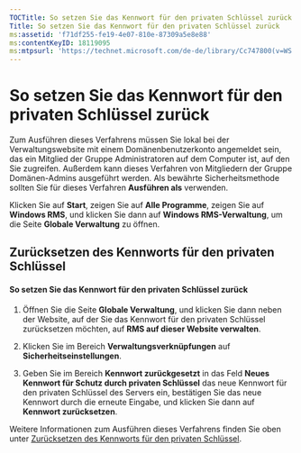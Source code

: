 ```yaml
---
TOCTitle: So setzen Sie das Kennwort für den privaten Schlüssel zurück
Title: So setzen Sie das Kennwort für den privaten Schlüssel zurück
ms:assetid: 'f71df255-fe19-4e07-810e-87309a5e8e88'
ms:contentKeyID: 18119095
ms:mtpsurl: 'https://technet.microsoft.com/de-de/library/Cc747800(v=WS.10)'
---
```


So setzen Sie das Kennwort für den privaten Schlüssel zurück
============================================================

Zum Ausführen dieses Verfahrens müssen Sie lokal bei der Verwaltungswebsite mit einem Domänenbenutzerkonto angemeldet sein, das ein Mitglied der Gruppe Administratoren auf dem Computer ist, auf den Sie zugreifen. Außerdem kann dieses Verfahren von Mitgliedern der Gruppe Domänen-Admins ausgeführt werden. Als bewährte Sicherheitsmethode sollten Sie für dieses Verfahren **Ausführen als** verwenden.

Klicken Sie auf **Start**, zeigen Sie auf **Alle Programme**, zeigen Sie auf **Windows RMS**, und klicken Sie dann auf **Windows RMS-Verwaltung**, um die Seite **Globale Verwaltung** zu öffnen.

Zurücksetzen des Kennworts für den privaten Schlüssel
-----------------------------------------------------

#### So setzen Sie das Kennwort für den privaten Schlüssel zurück

1.  Öffnen Sie die Seite **Globale Verwaltung**, und klicken Sie dann neben der Website, auf der Sie das Kennwort für den privaten Schlüssel zurücksetzen möchten, auf **RMS auf dieser Website verwalten**.

2.  Klicken Sie im Bereich **Verwaltungsverknüpfungen** auf **Sicherheitseinstellungen**.

3.  Geben Sie im Bereich **Kennwort zurückgesetzt** in das Feld **Neues Kennwort für Schutz durch privaten Schlüssel** das neue Kennwort für den privaten Schlüssel des Servers ein, bestätigen Sie das neue Kennwort durch die erneute Eingabe, und klicken Sie dann auf **Kennwort zurücksetzen**.

Weitere Informationen zum Ausführen dieses Verfahrens finden Sie oben unter [Zurücksetzen des Kennworts für den privaten Schlüssel](https://technet.microsoft.com/ceba927e-a7fd-4b06-bb70-5e5d9d6d099c).
